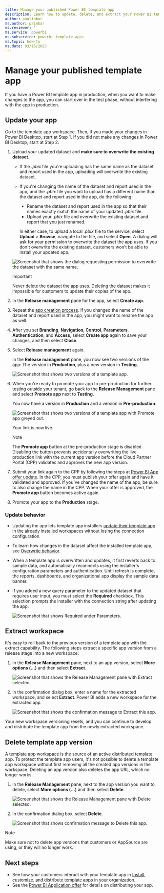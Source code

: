 ```yaml
---
title: Manage your published Power BI template app
description: Learn how to update, delete, and extract your Power BI template app without interfering with the app in production.
author: paulinbar
ms.author: painbar
ms.reviewer: ''
ms.service: powerbi
ms.subservice: powerbi-template-apps
ms.topic: how-to
ms.date: 03/15/2023
---
```


# Manage your published template app

If you have a Power BI template app in production, when you want to make changes to the app, you can start over in the test phase, without interfering with the app in production.

## Update your app

Go to the template app workspace. Then, if you made your changes in Power BI Desktop, start at Step 1. If you did not make any changes in Power BI Desktop, start at Step 2.

1. Upload your updated dataset and **make sure to overwrite the existing dataset**.

   - If the *.pbix* file you're uploading has the same name as the dataset and report used in the app, uploading will overwrite the existing dataset.
   
   - If you're changing the name of the dataset and report used in the app, and the *.pbix* file you want to upload has a different name than the dataset and report used in the app, do the following:

     - Rename the dataset and report used in the app so that their names exactly match the name of your updated *.pbix* file.
     - Upload your *.pbix* file and overwrite the existing dataset and report that you just renamed.

     In either case, to upload a local *.pbix* file to the service, select **Upload** > **Browse**, navigate to the file, and select **Open**. A dialog will ask for your permission to overwrite the dataset the app uses. If you don't overwrite the existing dataset, customers won't be able to install your updated app.

   ![Screenshot that shows the dialog requesting permission to overwrite the dataset with the same name.](media/service-template-apps-update-extract-delete/overwrite-dialog.png)
   
   >[!IMPORTANT]
   > Never delete the dataset the app uses. Deleting the dataset makes it impossible for customers to update their copies of the app.

1. In the **Release management** pane for the app, select **Create app**.
1. Repeat the [app creation process](service-template-apps-create.md). If you changed the name of the dataset and report used in the app, you might want to rename the app as well.
1. After you set **Branding**, **Navigation**, **Control**, **Parameters**, **Authentication**, and **Access**, select **Create app** again to save your changes, and then select **Close**.
1. Select **Release management** again.

   In the **Release management** pane, you now see two versions of the app: The version in **Production**, plus a new version in **Testing**.

   ![Screenshot that shows two versions of a template app.](media/service-template-apps-update-extract-delete/power-bi-template-app-update1.png)

1. When you're ready to promote your app to pre-production for further testing outside your tenant, go back to the **Release Management** pane and select **Promote app** next to **Testing**.

   You now have a version in **Production** and a version in **Pre-production**.

   ![Screenshot that shows two versions of a template app with Promote app greyed out.](media/service-template-apps-update-extract-delete/power-bi-template-app-update2.png)

   Your link is now live. 
   
   >[!NOTE]
   >The **Promote app** button at the pre-production stage is disabled. Disabling the button prevents accidentally overwriting the live production link with the current app version before the Cloud Partner Portal (CPP) validates and approves the new app version.

1. Submit your link again to the CPP by following the steps at [Power BI App offer update](/azure/marketplace/cloud-partner-portal/power-bi/cpp-update-existing-offer). In the CPP, you must publish your offer again and have it validated and approved. If you've changed the name of the app, be sure to also change the name in the CPP. When your offer is approved, the **Promote app** button becomes active again.
   
1. Promote your app to the **Production** stage.
   
### Update behavior

- Updating the app lets template app installers [update their template app](service-template-apps-install-distribute.md#update-a-template-app) in the already installed workspaces without losing the connection configuration.
- To learn how changes in the dataset affect the installed template app, see [Overwrite behavior](service-template-apps-install-distribute.md#overwrite-behavior).
- When a template app is overwritten and updates, it first reverts back to sample data, and automatically reconnects using the installer's configuration parameters and authentication. Until refresh is complete, the reports, dashboards, and organizational app display the sample data banner.
- If you added a new query parameter to the updated dataset that requires user input, you must select the **Required** checkbox. This selection prompts the installer with the connection string after updating the app.

  ![Screenshot that shows Required under Parameters.](media/service-template-apps-update-extract-delete/power-bi-template-app-upload-dataset-4.png)

## Extract workspace

It's easy to roll back to the previous version of a template app with the extract capability. The following steps extract a specific app version from a release stage into a new workspace:

1. In the **Release Management** pane, next to an app version, select **More options (...)** and then select **Extract**.

   ![Screenshot that shows the Release Management pane with Extract selected.](media/service-template-apps-update-extract-delete/power-bi-template-app-extract.png)

1. In the confirmation dialog box, enter a name for the extracted workspace, and select **Extract**. Power BI adds a new workspace for the extracted app.

   ![Screenshot that shows the confirmation message to Extract this app.](media/service-template-apps-update-extract-delete/power-bi-template-app-extract-dialog.png)

Your new workspace versioning resets, and you can continue to develop and distribute the template app from the newly extracted workspace.

## Delete template app version

A template app workspace is the source of an active distributed template app. To protect the template app users, it's not possible to delete a template app workspace without first removing all the created app versions in the workspace. Deleting an app version also deletes the app URL, which no longer works.

1. In the **Release Management** pane, next to the app version you want to delete, select **More options (...)** and then select **Delete**.

   ![Screenshot that shows the Release Management pane with Delete selected.](media/service-template-apps-update-extract-delete/power-bi-template-app-delete.png)

1. In the confirmation dialog box, select **Delete**.

   ![Screenshot that shows confirmation message to Delete this app.](media/service-template-apps-update-extract-delete/power-bi-template-app-delete-dialog.png)

>[!NOTE]
>Make sure not to delete app versions that customers or AppSource are using, or they will no longer work.

## Next steps

- See how your customers interact with your template app in [Install, customize, and distribute template apps in your organization](service-template-apps-install-distribute.md).
- See the [Power BI Application offer](/azure/marketplace/cloud-partner-portal/power-bi/cpp-power-bi-offer) for details on distributing your app.